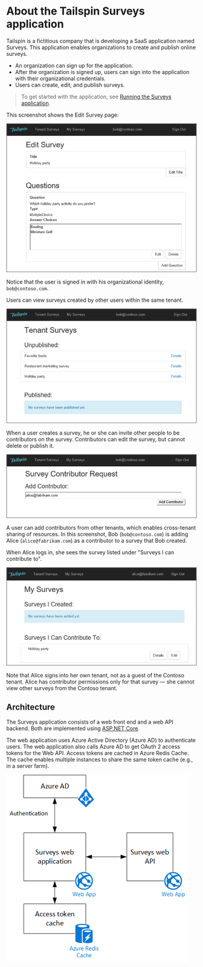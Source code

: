 # About the Tailspin Surveys application

Tailspin is a fictitious company that is developing a SaaS application named Surveys. This application enables organizations to create and publish online surveys.

- An organization can sign up for the application.
- After the organization is signed up, users can sign into the application with their organizational credentials.
- Users can create, edit, and publish surveys.

> To get started with the application, see [Running the Surveys application](running-the-app.md).

This screenshot shows the Edit Survey page:

![Edit survey](media/tailspin/edit-survey.png)

Notice that the user is signed in with his organizational identity, `bob@contoso.com`.

Users can view surveys created by other users within the same tenant.

![Tenant surveys](media/tailspin/tenant-surveys.png)

When a user creates a survey, he or she can invite other people to be contributors on the survey. Contributors can edit the survey, but cannot delete or publish it.  

![Add contributor](media/tailspin/add-contributor.png)

A user can add contributors from other tenants, which enables cross-tenant sharing of resources. In this screenshot, Bob (`bob@contoso.com`) is adding Alice (`alice@fabrikam.com`) as a contributor to a survey that Bob created.

When Alice logs in, she sees the survey listed under "Surveys I can contribute to".

![Survey contributor](media/tailspin/contributor.png)

Note that Alice signs into her own tenant, not as a guest of the Contoso tenant. Alice has contributor permissions only for that survey &mdash; she cannot view other surveys from the Contoso tenant.

## Architecture

The Surveys application consists of a web front end and a web API backend. Both are implemented using [ASP.NET Core](https://docs.asp.net/en/latest/).

The web application uses Azure Active Directory (Azure AD) to authenticate users. The web application also calls Azure AD to get OAuth 2 access tokens for the Web API. Access tokens are cached in Azure Redis Cache. The cache enables multiple instances to share the same token cache (e.g., in a server farm).

![Architecture](media/tailspin/architecture.png)
